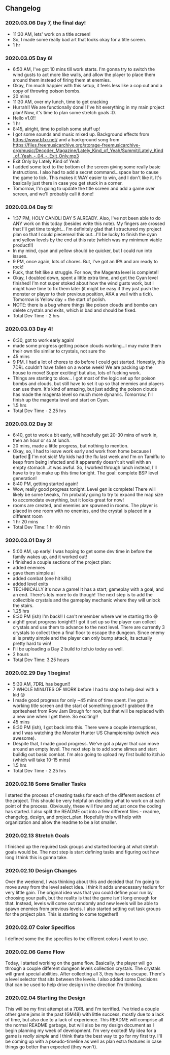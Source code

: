 ## Changelog
### 2020.03.06 Day 7, the final day!
* 11:30 AM, lets' work on a title screen!
* So, I made some really bad art that looks okay for a title screen.
* 1 hr
### 2020.03.05 Day 6!
* 6:50 AM, I've got 10 mins till work starts. I'm gonna try to switch the wind gusts to act more like walls, and allow the player to place them around them instead of firing them at enemies.
* Okay, I'm much happier with this setup, it feels less like a cop out and a copy of throwing poison bombs.
* 20 mins
* 11:30 AM, over my lunch, time to get cracking
* Hurrah!! We are functionally done!! I've hit everything in my main project plan! Now, it's time to plan some stretch goals :D. 
* Hello v1.0!!
* 1 hr
* 8:45, alright, time to polish some stuff up!
* I got some sounds and music mixed up. Background effects from https://www.bfxr.net/ and a background song from https://files.freemusicarchive.org/storage-freemusicarchive-org/music/Decoder_Magazine/Lately_Kind_of_Yeah/Summit/Lately_Kind_of_Yeah_-_04_-_Exit_Only.mp3
* Exit Only by Lately Kind of Yeah
* I added some text to the bottom of the screen giving some really basic instructions. I also had to add a secret command...space bar to cause the game to tick. This makes it WAY easier to win, and I don't like it. It's basically just there in case you get stuck in a corner.
* Tomorrow, I'm going to update the title screen and add a game over screen, and we'll probably call it done!
### 2020.03.04 Day 5!
* 1:37 PM, HOLY CANOLI DAY 5 ALREADY. Also, I've not been able to do ANY work on this today (besides write this note). My fingers are crossed that I'll get time tonight... I'm definitely glad that I structured my project plan so that I could piecemeal this out...I'll be lucky to finish the cyan and yellow levels by the end at this rate (which was my minimum viable product!!)
* In my mind, cyan and yellow should be quicker, but I could run into issues.
* 9 PM, once again, lots of chores. But, I've got an IPA and am ready to rock!
* Fuck, that felt like a struggle. For now, the Magenta level is complete!!
* Okay, I doubled down, spent a little extra time, and got the Cyan level finished! I'm not super stoked about how the wind gusts work, but I might have time to fix them later (it might be easy if they just push the monster or player to their previous position, AKA a wall with a tick). Tomorrow is Yellow day + the start of polish.
* NOTE: there is a bug where things like poison clouds and bombs can delete crystals and exits, which is bad and should be fixed.
* Total Dev Time - 2 hrs
### 2020.03.03 Day 4!
* 6:30, got to work early again!
* made some progress getting poison clouds working...I may make them their own tile similar to crystals, not sure tho
* 45 mins
* 9 PM. I had a lot of chores to do before I could get started. Honestly, this 7DRL couldn't have fallen on a worse week! We are packing up the house to move! Super exciting! but also, lots of fucking work.
* Things are starting to slow... I got most of the logic set up for poison bombs and clouds, but still have to set it up so that enemies and players can use them. It's kind of amazing, but just adding the poison clouds has made the magenta level so much more dynamic. Tomorrow, I'll finish up the magenta level and start on Cyan.
* 1.5 hrs
* Total Dev Time - 2.25 hrs
### 2020.03.02 Day 3!
* 6:40, got to work a bit early, will hopefully get 20-30 mins of work in, then an hour or so at lunch.
* 20 mins, made a little progress, but nothing to mention.
* Okay, so, I had to leave work early and work from home because I barfed 🤮 I'm not sick! My kids had the flu last week and I'm on Tamiflu to keep from being infected and it apparently doesn't sit well with an empty stomach...it was awful. So, I worked through lunch instead, I'll have to try to make up this time tonight. The goal: complete BSP level generation!
* 8:40 PM, getting started again!
* Wow, really good progress tonight. Level gen is complete! There will likely be some tweaks, I'm probably going to try to expand the map size to accomodate everything, but it looks great for now!
* rooms are created, and enemies are spawned in rooms. The player is placed in one room with no enemies, and the crystal is placed in a different room
* 1 hr 20 mins
* Total Dev Time: 1 hr 40 min
### 2020.03.01 Day 2!
* 5:00 AM, up early! I was hoping to get some dev time in before the family wakes up, and it worked out!
* I finished a couple sections of the project plan:
* added enemies
* gave them simple ai
* added combat (one hit kills)
* added level exits
* TECHNICALLY it's now a game! It has a start, gameplay with a goal, and an end. There's lots more to do though! The next step is to add the collectible crystals and the gameplay mechanic where they will unlock the stairs.
* 1.25 hrs
* 8:30 PM (ish) I'm back!! I can't remember where we're starting tho 😅
* aight! great progress tonight!! I got it set up so the player can collect crystals and use them to advance to the next level. There are currently 3 crystals to collect then a final floor to escape the dungeon. Since enemy ai is pretty simple and the player can only bump attack, its actually pretty hard to win!
* I'll be uploading a Day 2 build to itch.io today as well.
* 2 hours
* Total Dev Time: 3.25 hours
### 2020.02.29 Day 1 begins!
* 5:30 AM, 7DRL has begun!!
* 7 WHOLE MINUTES OF WORK before I had to stop to help deal with a kid 😑
* I made good progress for only ~45 mins of time spent. I've got a working title screen and the start of something good! I grabbed the spritesheet from Row Jam Brough for now, but that will be replaced with a new one when I get there. So exciting!!
* 45 mins
* 8:30 PM (ish), I got back into this. There were a couple interruptions, and I was watching the Monster Hunter US Championship (which was awesome).
* Despite that, I made good progress. We've got a player that can move around an empty level. The next step is to add some slimes and start buildig out basic combat. I'm also going to upload my first build to itch.io (which will take 10-15 mins)
* 1.5 hrs
* Total Dev Time - 2.25 hrs
### 2020.02.18 Some Smaller Tasks
I started the process of creating tasks for each of the different sections of the project. This should be very helpful on deciding what to work on at each point of the process. Obviously, these will flow and adjust once the coding has started. I also split the README out into a few different files - readme, changelog, design, and project_plan. Hopefully this will help with organization and allow the readme to be a lot smaller.
### 2020.02.13 Stretch Goals
I finished up the required task groups and started looking at what stretch goals would be. The next step is start defining tasks and figuring out how long I think this is gonna take. 
### 2020.02.10 Design Changes
Over the weekend, I was thinking about this and decided that I'm going to move away from the level select idea. I think it adds unnecessary tedium for very little gain. The original idea was that you could define your run by choosing your path, but the reality is that the game isn't long enough for that. Instead, levels will come out randomly and new levels will be able to spawn enemies from previous levels. I also started setting out task groups for the project plan. This is starting to come together!!
### 2020.02.07 Color Specifics
I defined some the the specifics to the different colors I want to use.
### 2020.02.06 Game Flow
Today, I started working on the game flow. Basically, the player will go through a couple different dungeon levels collection crystals. The crystals will grant special abilities. After collecting all 3, they have to escape. There's a level selector that sits between the levels. I also added some Decisions that can be used to help drive design in the direction I'm thinking.
### 2020.02.04 Starting the Design
This will be my first attempt at a 7DRL and I'm terrified. I've tried a couple other game jams in the past (GM48) with little success, mostly due to a lack of time, but also due to a lack of experience. This README will comprise all the normal README garbage, but will also be my design document as I begin planning my week of development. I'm very excited! My idea for a game is _really simple_ and I think thats the best way to go for my first try. I'll be coming up with a pseudo-timeline as well as plan extra features in case things go better than expected (they won't).